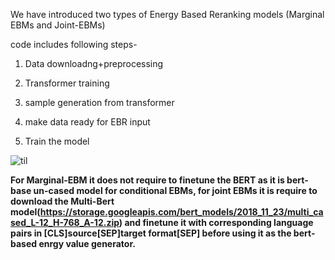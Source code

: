 We have introduced two types of Energy Based Reranking models (Marginal EBMs and Joint-EBMs)

code includes following steps-

1. Data downloadng+preprocessing

2. Transformer training

3. sample generation from transformer

4. make data ready for EBR input

5. Train the model


![til](https://github.com/sumantakcs/ebr-nmt/blob/2d77c6112b808584c6b1f84c0e9d9e63814ae7b3/Presentation6.gif)
 
 
 
**For Marginal-EBM it does not require to finetune the BERT as it is bert-base un-cased model for conditional EBMs, for joint EBMs it is require to download the Multi-Bert model(https://storage.googleapis.com/bert_models/2018_11_23/multi_cased_L-12_H-768_A-12.zip) and finetune it with corresponding language pairs in [CLS]source[SEP]target format[SEP] before using it as the bert-based enrgy value generator.**




